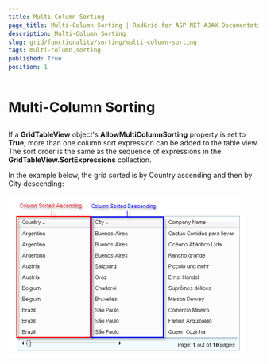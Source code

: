 ```yaml
---
title: Multi-Column Sorting
page_title: Multi-Column Sorting | RadGrid for ASP.NET AJAX Documentation
description: Multi-Column Sorting
slug: grid/functionality/sorting/multi-column-sorting
tags: multi-column,sorting
published: True
position: 1
---
```


# Multi-Column Sorting



## 

If a **GridTableView** object's **AllowMultiColumnSorting** property is set to **True**, more than one column sort expression can be added to the table view. The sort order is the same as the sequence of expressions in the **GridTableView.SortExpressions** collection.

In the example below, the grid sorted is by Country ascending and then by City descending:

![Multi-Column Sorting](images/grd_MultiColumnSort.png)
